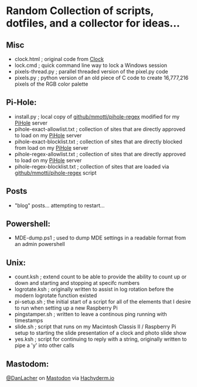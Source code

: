 # Random Collection of scripts, dotfiles, and a collector for ideas... #

## Misc ##
- clock.html ; original code from [Clock](https://www.nayuki.io/res/full-screen-clock-javascript/full-screen-clock-12hr-with-seconds.html)
- lock.cmd ; quick command line way to lock a Windows session
- pixels-thread.py ; parallel threaded version of the pixel.py code
- pixels.py ; python version of an old piece of C code to create 16,777,216 pixels of the RGB color palette

## Pi-Hole: ##
- install.py ; local copy of [github/mmotti/pihole-regex](https://github.com/mmotti/pihole-regex) modified for my [PiHole](https://pi-hole.net/) server
- pihole-exact-allowlist.txt ; collection of sites that are directly approved to load on my [PiHole](https://pi-hole.net/) server
- pihole-exact-blocklist.txt ; collection of sites that are directly blocked from load on my [PiHole](https://pi-hole.net/) server
- pihole-regex-allowlist.txt ; collection of sites that are directly approved to load on my [PiHole](https://pi-hole.net/) server
- pihole-regex-blocklist.txt ; collection of sites that are loaded via [github/mmotti/pihole-regex](https://github.com/mmotti/pihole-regex) script

## Posts ##
- "blog" posts... attempting to restart...

## Powershell: ##
- MDE-dump.ps1 ; used to dump MDE settings in a readable format from an admin powershell

## Unix: ##
- count.ksh ; extend count to be able to provide the ability to count up or down and starting and stopping at specifc numbers
- logrotate.ksh ; originally written to assist in log rotation before the modern logrotate function existed
- pi-setup.sh ; the initial start of a script for all of the elements that I desire to run when setting up a new Raspberry Pi
- pingstamper.sh ; written to leave a continous ping running with timestamps
- slide.sh ; script that runs on my Macintosh Classis II / Raspberry Pi setup to starting the slide presentation of a clock and photo slide show
- yes.ksh ; script for continuing to reply with a string, originally written to pipe a 'y' into other calls

## Mastodom: ##
<a rel="me" href="https://hachyderm.io/@danlacher">@DanLacher</a> on <a rel="me" href="https://hachyderm.io/@danlacher">Mastodon</a> via <a href="https://hachyderm.io">Hachyderm.io</a>